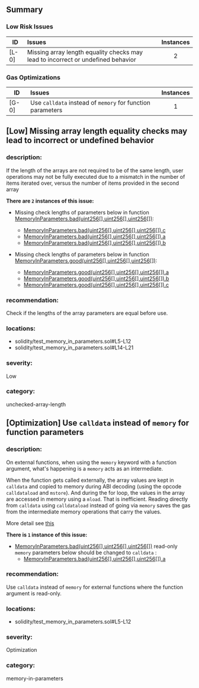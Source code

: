 ## Summary 

### Low Risk Issues

|ID|Issues|Instances|
|---|:---|:---:|
| [L-0] | Missing array length equality checks may lead to incorrect or undefined behavior | 2 |


### Gas Optimizations

|ID|Issues|Instances|
|---|:---|:---:|
| [G-0] | Use `calldata` instead of `memory` for function parameters | 1 |



## [Low] Missing array length equality checks may lead to incorrect or undefined behavior

### description:

If the length of the arrays are not required to be of the same length, user operations may not be fully executed due to a mismatch in the number of items iterated over, versus the number of items provided in the second array


**There are `2` instances of this issue:**

- Missing check lengths of parameters below in function [MemoryInParameters.bad(uint256[],uint256[],uint256[])](solidity/test_memory_in_parameters.sol#L5-L12):
	- [MemoryInParameters.bad(uint256[],uint256[],uint256[]).c](solidity/test_memory_in_parameters.sol#L8)
	- [MemoryInParameters.bad(uint256[],uint256[],uint256[]).a](solidity/test_memory_in_parameters.sol#L6)
	- [MemoryInParameters.bad(uint256[],uint256[],uint256[]).b](solidity/test_memory_in_parameters.sol#L7)

- Missing check lengths of parameters below in function [MemoryInParameters.good(uint256[],uint256[],uint256[])](solidity/test_memory_in_parameters.sol#L14-L21):
	- [MemoryInParameters.good(uint256[],uint256[],uint256[]).a](solidity/test_memory_in_parameters.sol#L15)
	- [MemoryInParameters.good(uint256[],uint256[],uint256[]).b](solidity/test_memory_in_parameters.sol#L16)
	- [MemoryInParameters.good(uint256[],uint256[],uint256[]).c](solidity/test_memory_in_parameters.sol#L17)


### recommendation:

Check if the lengths of the array parameters are equal before use.


### locations:
- solidity/test_memory_in_parameters.sol#L5-L12
- solidity/test_memory_in_parameters.sol#L14-L21

### severity:
Low

### category:
unchecked-array-length

## [Optimization] Use `calldata` instead of `memory` for function parameters

### description:

On external functions, when using the `memory` keyword with a function argument, what's happening is a `memory` acts as an intermediate.

When the function gets called externally, the array values are kept in `calldata` and copied to memory during ABI decoding (using the opcode `calldataload` and `mstore`). 
And during the for loop, the values in the array are accessed in memory using a `mload`. That is inefficient. Reading directly from `calldata` using `calldataload` instead of going via `memory` saves the gas from the intermediate memory operations that carry the values.

More detail see [this](https://ethereum.stackexchange.com/questions/74442/when-should-i-use-calldata-and-when-should-i-use-memory)


**There is `1` instance of this issue:**

- [MemoryInParameters.bad(uint256[],uint256[],uint256[])](solidity/test_memory_in_parameters.sol#L5-L12) read-only `memory` parameters below should be changed to `calldata` :
	- [MemoryInParameters.bad(uint256[],uint256[],uint256[]).a](solidity/test_memory_in_parameters.sol#L6)


### recommendation:
Use `calldata` instead of `memory` for external functions where the function argument is read-only.

### locations:
- solidity/test_memory_in_parameters.sol#L5-L12

### severity:
Optimization

### category:
memory-in-parameters
